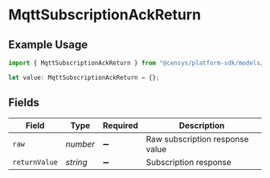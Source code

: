 # MqttSubscriptionAckReturn

## Example Usage

```typescript
import { MqttSubscriptionAckReturn } from "@censys/platform-sdk/models/components";

let value: MqttSubscriptionAckReturn = {};
```

## Fields

| Field                           | Type                            | Required                        | Description                     |
| ------------------------------- | ------------------------------- | ------------------------------- | ------------------------------- |
| `raw`                           | *number*                        | :heavy_minus_sign:              | Raw subscription response value |
| `returnValue`                   | *string*                        | :heavy_minus_sign:              | Subscription response           |